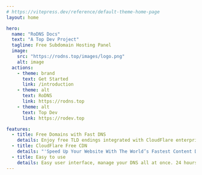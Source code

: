 ```yaml
---
# https://vitepress.dev/reference/default-theme-home-page
layout: home

hero:
  name: "RoDNS Docs"
  text: "A Top Dev Project"
  tagline: Free Subdomain Hosting Panel
  image:
    src: "https://rodns.top/images/logo.png"
    alt: image
  actions:
    - theme: brand
      text: Get Started
      link: /introduction
    - theme: alt
      text: RoDNS
      link: https://rodns.top
    - theme: alt
      text: Top Dev
      link: https://rodev.top

features:
  - title: Free Domains with Fast DNS
    details: Enjoy free TLD endings integrated with CloudFlare enterprise-grade authoritative DNS with DDoS protection.
  - title: CloudFlare Free CDN
    details: "'Speed Up Your Website With The World’s Fastest Content Delivery Network. We are the fastest. Period.' --CloudFlare"
  - title: Easy to use
    details: Easy user interface, manage your DNS all at once. 24 hours uninterrupted services. stable, fast, practical
---
```


